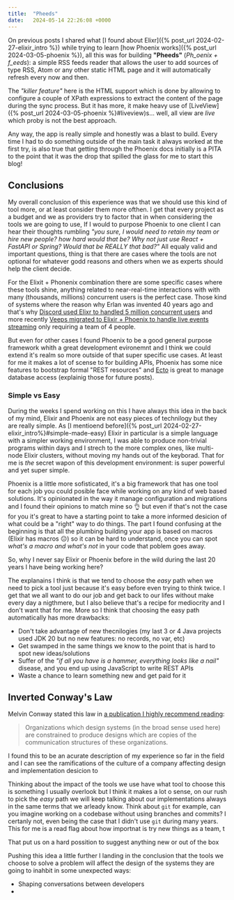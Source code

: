 ```yaml
---
title:  "Pheeds"
date:   2024-05-14 22:26:08 +0000
---
```


On previous posts I shared what [I found about Elixr]({% post_url 2024-02-27-elixir_intro %}) while trying to learn [how Phoenix works]({% post_url 2024-03-05-phoenix %}), all this was for building **"Pheeds"** (_Ph_oenix + f_eeds_): a simple RSS feeds reader that allows the user to add sources of type RSS, Atom or any other static HTML page and it will automatically refresh every now and then.

The _"killer feature"_ here is the HTML support which is done by allowing to configure a couple of XPath expressions to extract the content of the page during the sync process. But it has more, it make heavy use of [LiveView]({% post_url 2024-03-05-phoenix %}#liveview)s... well, all view are _live_ which proby is not the best approach.

Any way, the app is really simple and honestly was a blast to build. Every time I had to do something outside of the main task it always worked at the first try, is also true that getting through the Phoenix docs initially is a PITA to the point that it was the drop that spilled the glass for me to start this blog!

## Conclusions

My overall conclusion of this experience was that we should use this kind of tool more, or at least consider them more ofthen. I get that every project as a budget and we as providers try to factor that in when considering the tools we are going to use, If I would to purpose Phoenix to one client I can hear their thoughts rumbling _"you sure, I would need to retain my team or hire new people? how hard would that be? Why not just use React + FastAPI or Spring? Would that be REALLY that bad?"_ All equaly valid and important questions, thing is that there are cases where the tools are not optional for whatever godd reasons and others when we as experts should help the client decide.

For the Elixit + Phonenix combination there are some specific cases where these tools shine, anything related to near-real-time interactions with with many (thousands, millions) concurrent users is the perfect case. Those kind of systems where the reason why Erlan was invented 40 years ago and that's why [Discord used Elixr to handled 5 million concurrent users](https://discord.com/blog/how-discord-scaled-elixir-to-5-000-000-concurrent-users) and more recently [Veeps migrated to Elixir + Phoenix to handle live events streaming](https://elixir-lang.org/blog/2024/03/05/veeps-elixir-case/) only requiring a team of 4 people.

But even for other cases I found Phoenix to be a good general purpose framework whith a great development evironemnt and I think we could extend it's realm so more outside of that super specific use cases. At least for me it makes a lot of scense to for building APIs, Phoenix has some nice features to bootstrap formal "REST resources" and [Ecto](https://hexdocs.pm/ecto/getting-started.html) is great to manage database access (explainig those for future posts).

### Simple vs Easy

During the weeks I spend working on this I have always this idea in the back of my mind, Elixir and Phoenix are not easy pieces of technilogy but they are really simple. As [I mentioend before]({% post_url 2024-02-27-elixir_intro%}#simple-made-easy) Elixir in particular is a simple language with a simpler working environment, I was able to produce non-trivial programs within days and I strech to the more complex ones, like multi-node Elixir clusters, without moving my hands out of the keyborad. That for me is _the_ secret wapon of this development environment: is super powerful and yet super simple.

Phoenix is a little more sofisticated, it's a big framework that has one tool for each job you could posible face while working on any kind of web based solutions. It's opinionated in the way it manage configuration and migrations and I found their opinions to match mine so 👌 but even if that's not the case for you it's great to have a starting point to take a more informed desicion of what could be a "right" way to do things. The part I found confusing at the beginning is that all the plumbing building your app is based on macros (Elixir has macros 😐) so it can be hard to understand, once you can spot _what's a macro and what's not_ in your code that poblem goes away. 

So, why I never say Elixir or Phoenix before in the wild during the last 20 years I have being working here?

The explanains I think is that we tend to choose the _easy_ path when we need to pick a tool just because it's easy before even trying to think twice. I get that we all want to do our job and get back to our lifes without make every day a nigthmere, but I also believe that's a recipe for mediocrity and I don't want that for me. More so I think that choosing the easy path automatically has more drawbacks:
- Don't take advantage of new thecnilogies (my last 3 or 4 Java projects used JDK 20 but no new features: no records, no var, etc)
- Get swamped in the same things we know to the point that is hard to spot new ideas/solutions
- Suffer of the _"if all you have is a hammer, everything looks like a nail"_ disease, and you end up using JavaScript to write REST APIs
- Waste a chance to learn something new and get paid for it

## Inverted Conway's Law

Melvin Conway stated this law in [a publication I highly recommend reading](http://www.melconway.com/Home/pdf/committees.pdf):
> Organizations which design systems (in the broad sense used here) are constrained to produce designs which are copies of the communication structures of these organizations.

I found this to be an acurate description of my experience so far in the field and I can see the ramifications of the culture of a company affecting design and implementation desicion to 

Thinking about the impact of the tools we use have 
what tool to choose this is something I usually overlook but I think it makes a lot o sense, on our rush to pick the _easy_ path we will keep talking about our implementations always in the same terms that we arleady know. Think about `git` for example, can you imagine working on a codebase without using branches and commits? I certanly not, even being the case that I didn't use `git` during many years. This for me is a read flag about how importnat is try new things as a team, t

That put us on a hard possition to suggest anything new or out of the box

Pushing this idea a little further I landing in the conclusion that the tools we choose to solve a problem will affect the design of the systems they are going to inahbit in some unexpected ways:
- Shaping conversations between developers
- 